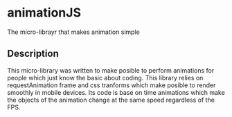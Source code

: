 # animationJS

The micro-librayr that makes animation simple

## Description
This micro-library was written to make posible to perform animations for people which just know the basic about coding. This library relies on requestAnimation frame and css tranforms which make posible to render smoothly in mobile devices. Its code is base on time animations which make the objects of the animation change at the same speed regardless of the FPS.

